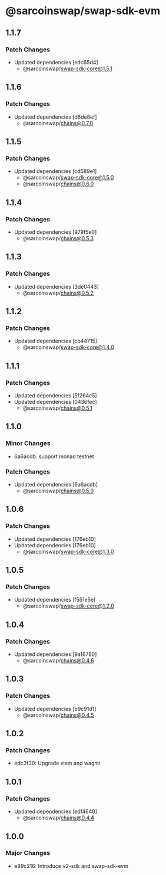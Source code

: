 # @sarcoinswap/swap-sdk-evm

## 1.1.7

### Patch Changes

- Updated dependencies [edc65d4]
  - @sarcoinswap/swap-sdk-core@1.5.1

## 1.1.6

### Patch Changes

- Updated dependencies [d6de8ef]
  - @sarcoinswap/chains@0.7.0

## 1.1.5

### Patch Changes

- Updated dependencies [cd589e1]
  - @sarcoinswap/swap-sdk-core@1.5.0
  - @sarcoinswap/chains@0.6.0

## 1.1.4

### Patch Changes

- Updated dependencies [979f5e0]
  - @sarcoinswap/chains@0.5.3

## 1.1.3

### Patch Changes

- Updated dependencies [3de0443]
  - @sarcoinswap/chains@0.5.2

## 1.1.2

### Patch Changes

- Updated dependencies [cb44715]
  - @sarcoinswap/swap-sdk-core@1.4.0

## 1.1.1

### Patch Changes

- Updated dependencies [5f264c5]
- Updated dependencies [0436fec]
  - @sarcoinswap/chains@0.5.1

## 1.1.0

### Minor Changes

- 6a6acdb: support monad testnet

### Patch Changes

- Updated dependencies [6a6acdb]
  - @sarcoinswap/chains@0.5.0

## 1.0.6

### Patch Changes

- Updated dependencies [176eb10]
- Updated dependencies [176eb10]
  - @sarcoinswap/swap-sdk-core@1.3.0

## 1.0.5

### Patch Changes

- Updated dependencies [f551e5e]
  - @sarcoinswap/swap-sdk-core@1.2.0

## 1.0.4

### Patch Changes

- Updated dependencies [9a16780]
  - @sarcoinswap/chains@0.4.6

## 1.0.3

### Patch Changes

- Updated dependencies [b9c91d1]
  - @sarcoinswap/chains@0.4.5

## 1.0.2

### Patch Changes

- edc3f30: Upgrade viem and wagmi

## 1.0.1

### Patch Changes

- Updated dependencies [edf4640]
  - @sarcoinswap/chains@0.4.4

## 1.0.0

### Major Changes

- e99c216: Introduce v2-sdk and swap-sdk-evm
